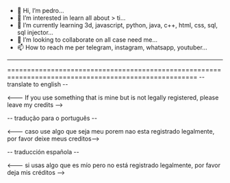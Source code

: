 - 👋 Hi, I’m pedro...
- 👀 I’m interested in learn all about > ti...
- 🌱 I’m currently learning 3d, javascript, python, java, c++, html, css, sql, sql injector...
- 💞️ I’m looking to collaborate on all case need me...
- 📫 How to reach me per telegram, instagram, whatsapp, youtuber...
------------------------------------------------------------------------------------------------------
====================================================================================================== 
-- translate to english                                                                             --

<--- If you use something that is mine but is not legally registered, please leave my credits      --> 

-- tradução para o português                                                                        --

<--- caso use algo que seja meu porem nao esta registrado legalmente, por favor deixe meus creditos--> 

-- traducción española                                                                              -- 

<--- si usas algo que es mío pero no está registrado legalmente, por favor deja mis créditos       --> 
